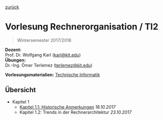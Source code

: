 [zurück](../README.md)

# Vorlesung Rechnerorganisation / TI2

> Wintersemester 2017/2018

**Dozent:**  
Prof. Dr. Wolfgang Karl (<karl@kit.edu>)  
**Übungen:**  
Dr.-Ing. Ömer Terlemez (<terlemez@kit.edu>)  

**Vorlesungsmaterialien:** [Technische Informatik](http://ti.ira.uka.de/TI-2/)  

## Übersicht

- Kapitel 1
    - [Kapitel 1.1: Historische Anmerkungen](01_1-historische-anmerkungen.md) _18.10.2017_
    - Kapitel 1.2: Trends in der Rechnerarchitektur _23.10.2017_
